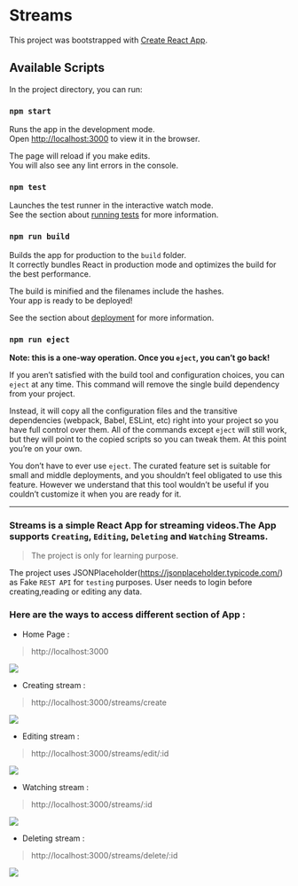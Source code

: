 # Streams

This project was bootstrapped with [Create React App](https://github.com/facebook/create-react-app).

## Available Scripts

In the project directory, you can run:

### `npm start`

Runs the app in the development mode.<br />
Open [http://localhost:3000](http://localhost:3000) to view it in the browser.

The page will reload if you make edits.<br />
You will also see any lint errors in the console.

### `npm test`

Launches the test runner in the interactive watch mode.<br />
See the section about [running tests](https://facebook.github.io/create-react-app/docs/running-tests) for more information.

### `npm run build`

Builds the app for production to the `build` folder.<br />
It correctly bundles React in production mode and optimizes the build for the best performance.

The build is minified and the filenames include the hashes.<br />
Your app is ready to be deployed!

See the section about [deployment](https://facebook.github.io/create-react-app/docs/deployment) for more information.

### `npm run eject`

**Note: this is a one-way operation. Once you `eject`, you can’t go back!**

If you aren’t satisfied with the build tool and configuration choices, you can `eject` at any time. This command will remove the single build dependency from your project.

Instead, it will copy all the configuration files and the transitive dependencies (webpack, Babel, ESLint, etc) right into your project so you have full control over them. All of the commands except `eject` will still work, but they will point to the copied scripts so you can tweak them. At this point you’re on your own.

You don’t have to ever use `eject`. The curated feature set is suitable for small and middle deployments, and you shouldn’t feel obligated to use this feature. However we understand that this tool wouldn’t be useful if you couldn’t customize it when you are ready for it.


----------------------------------------------------------------------------------------------------------------------------------------------------------------------------

### Streams is a simple React App for streaming videos.The App supports `Creating`, `Editing`, `Deleting` and `Watching` Streams. 
> The project is only for learning purpose.


The project uses JSONPlaceholder(https://jsonplaceholder.typicode.com/) as Fake `REST API` for `testing` purposes.
User needs to login before creating,reading or editing any data.

### Here are the ways to access different section of App :

- Home Page :
> http://localhost:3000

![](https://github.com/yogesh021/Streams/blob/main/client/public/screenshots/home.PNG)

- Creating stream :
 > http://localhost:3000/streams/create
 
 ![](https://github.com/yogesh021/Streams/blob/main/client/public/screenshots/Create-stream.PNG)
 
- Editing stream :
 > http://localhost:3000/streams/edit/:id
 
 ![](https://github.com/yogesh021/Streams/blob/main/client/public/screenshots/edit-stream.PNG)
 
- Watching stream :
 > http://localhost:3000/streams/:id
 
 ![](https://github.com/yogesh021/Streams/blob/main/client/public/screenshots/streaming.PNG)
 
- Deleting stream :
 > http://localhost:3000/streams/delete/:id
 
 ![](https://github.com/yogesh021/Streams/blob/main/client/public/screenshots/delete-stream.PNG)
